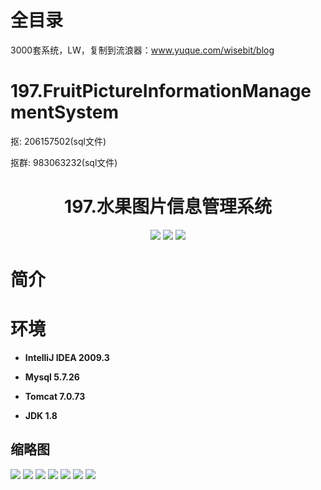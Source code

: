 # 全目录

3000套系统，LW，复制到流浪器：www.yuque.com/wisebit/blog
# 197.FruitPictureInformationManagementSystem

<p>抠: 206157502(sql文件)</p>
<p>抠群: 983063232(sql文件)</p>

<p><h1 align="center">197.水果图片信息管理系统</h1></p>


<p align="center">
	<img src="https://img.shields.io/badge/jdk-1.8-orange.svg"/>
    <img src="https://img.shields.io/badge/springboot-5.x-lightgrey.svg"/>
    <img src="https://img.shields.io/badge/vue-3.x-blue.svg"/>
</p>

# 简介
>
> 

# 环境

- <b>IntelliJ IDEA 2009.3</b>

- <b>Mysql 5.7.26</b>

- <b>Tomcat 7.0.73</b>

- <b>JDK 1.8</b>




## 缩略图

![](https://bitwise.oss-cn-heyuan.aliyuncs.com/2024/9/10/f1d84280-64c8-4686-a3be-79c6d55d67b0.png)
![](https://bitwise.oss-cn-heyuan.aliyuncs.com/2024/9/10/1fb84325-2d96-4923-8185-c24c0950ce46.png)
![](https://bitwise.oss-cn-heyuan.aliyuncs.com/2024/9/10/a1b6e6fa-c651-4134-90bb-b9486ba28219.png)
![](https://bitwise.oss-cn-heyuan.aliyuncs.com/2024/9/10/45b205f6-50a4-45ec-a1fc-cdda4ae81d8f.png)
![](https://bitwise.oss-cn-heyuan.aliyuncs.com/2024/9/10/3268bd3a-c892-4895-aa68-860776e4804b.png)
![](https://bitwise.oss-cn-heyuan.aliyuncs.com/2024/9/10/d4990f67-7ab0-41f9-9b0f-547937bfdad1.png)
![](https://bitwise.oss-cn-heyuan.aliyuncs.com/2024/9/10/49c0e27e-8406-451f-9d53-f4968d97d3e6.png)


